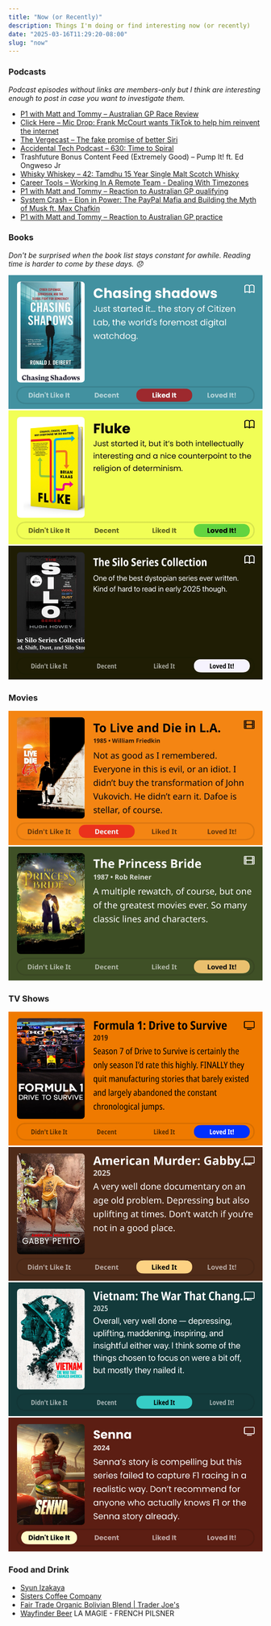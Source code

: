 ```yaml
---
title: "Now (or Recently)"
description: Things I'm doing or find interesting now (or recently)
date: "2025-03-16T11:29:20-08:00"
slug: "now"
---
```


### Podcasts

*Podcast episodes without links are members-only but I think are interesting enough to post in case you want to investigate them.*

- [P1 with Matt and Tommy – Australian GP Race Review](https://overcast.fm/+_U3p9Bh8c)
- [Click Here – Mic Drop: Frank McCourt wants TikTok to help him reinvent the internet](https://overcast.fm/+BL5Zg_1rJc)
- [The Vergecast – The fake promise of better Siri](https://overcast.fm/+QN1ptrIUA)
- [Accidental Tech Podcast – 630: Time to Spiral](https://atp.fm/630)
- Trashfuture Bonus Content Feed (Extremely Good) – Pump It! ft. Ed Ongweso Jr
- [Whisky Whiskey – 42: Tamdhu 15 Year Single Malt Scotch Whisky](https://overcast.fm/+BLIhc7vslU)
- [Career Tools – Working In A Remote Team - Dealing With Timezones](https://overcast.fm/+JHHXVvRw)
- [P1 with Matt and Tommy – Reaction to Australian GP qualifying](https://overcast.fm/+_U3omA3ZY)
- [System Crash – Elon in Power: The PayPal Mafia and Building the Myth of Musk ft. Max Chafkin](https://overcast.fm/+BL8c3_pVMc)
- [P1 with Matt and Tommy – Reaction to Australian GP practice](https://overcast.fm/+_U3rrgcVQ)

### Books

*Don't be surprised when the book list stays constant for awhile. Reading time is harder to come by these days. 😞*  

[![Chasing Shadows • Just started it... the story of Citizen Lab, the world's foremost digital watchdog. • Liked It](../../assets/images/posts/ChasingShadowsReview-4dbe97f8-0347-4893-86d8-2d9da417e159.png)](/images/posts/ChasingShadowsReview-4dbe97f8-0347-4893-86d8-2d9da417e159.jpg)
[![Fluke • Just started it, but it's both intellectually interesting and a nice counterpoint to the religion of determinism. • Loved It!](../../assets/images/posts/Fluke-review-3ABD1A95-A382-4EB0-AD9E-B5253755A6BD.png)](/images/posts/Fluke-review-3ABD1A95-A382-4EB0-AD9E-B5253755A6BD.jpg)
[![The Silo Series Collection • One of the best dystopian series ever written. Kind of hard to read in early 2025 though. • Loved It!](../../assets/images/posts/Silo-Series-Collection-review-3ABD1A95-A382-4EB0-AD9E-B5253755A6BD.png)](/images/posts/Silo-Series-Collection-review-3ABD1A95-A382-4EB0-AD9E-B5253755A6BD.jpg)

### Movies

[![To Live and Die in L.A. 1985 • William Friedkin • Not as good as I remembered. Everyone in this is evil, or an idiot. I didn't buy the transformation of John Vukovich. He didn't earn it. Dafoe is stellar, of course. Decent](../../assets/images/posts/ToLiveAndDieInL.A.Review-c431a1c8-0edb-465d-bcd8-f8b33d1de492.png)](/images/posts/ToLiveAndDieInL.A.Review-c431a1c8-0edb-465d-bcd8-f8b33d1de492.jpg)
[![The Princess Bride 1987 • Rob Reiner • A multiple rewatch, of course, but one of the greatest movies ever. So many classic lines and characters. • Loved It!](../../assets/images/posts/ThePrincessBrideReview-be189bc8-20cc-44eb-b5c6-3a39d917defb.png)](/images/posts/ThePrincessBrideReview-be189bc8-20cc-44eb-b5c6-3a39d917defb.jpg)

### TV Shows

[![Formula 1: Drive to Survive • 2019 • Season 7 of Drive to Survive is certainly the only season I'd rate this highly. FINALLY they quit manufacturing stories that barely existed and largely abandoned the constant chronological jumps. Loved It!](../../assets/images/posts/PngImage4E2CBff0500-review-213b7ece-93b3-4e7c-8014-eea56f9e2ce4.png)](/images/posts/PngImage4E2CBff0500-review-213b7ece-93b3-4e7c-8014-eea56f9e2ce4.jpg)
[![American Murder: Gabby Petito • 2025 • A very well done documentary on an age old problem. Depressing but also uplifting at times. Don't watch if you're not in a good place. • Liked It](../../assets/images/posts/PngImage40C6A17DB10-review-cc7cc661-18f8-4d71-ac1f-d67b5a7af69b.png)](/images/posts/PngImage40C6A17DB10-review-cc7cc661-18f8-4d71-ac1f-d67b5a7af69b.jpg)
[![Vietnam: The War That Changed America • 2025 • Overall, very well done - depressing, uplifting, maddening, inspiring, and insightful either way. I think some of the things chosen to focus on were a bit off, but mostly they nailed it. • Liked It](../../assets/images/posts/PngImage4E32Ad42D80-review-af9dd394-2bff-4e5b-8f59-771f03a2bf41.png)](/images/posts/PngImage4E32Ad42D80-review-af9dd394-2bff-4e5b-8f59-771f03a2bf41.jpg)
[![Senna • 2024 • Senna's story is compelling but this series failed to capture Fl racing in a realistic way. Don't recommend for anyone who actually knows Fl or the Senna story already. • Didn't Like It](../../assets/images/posts/SennaReview-5cd2edc2-d007-4dd7-b37a-b2719957697b.png)](/images/posts/SennaReview-5cd2edc2-d007-4dd7-b37a-b2719957697b.jpg)

### Food and Drink

- [Syun Izakaya](https://www.syunhillsboro.com/#21)
- [Sisters Coffee Company](https://sisterscoffee.com/)
- [Fair Trade Organic Bolivian Blend | Trader Joe's](https://www.traderjoes.com/home/products/pdp/fair-trade-organic-bolivian-blend-074367)
- [Wayfinder Beer](https://www.wayfinder.beer/) LA MAGIE - FRENCH PILSNER
